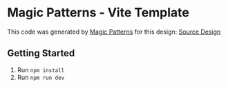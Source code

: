 # Magic Patterns - Vite Template

This code was generated by [Magic Patterns](https://magicpatterns.com) for this design: [Source Design](https://www.magicpatterns.com/c/ge5xgw35rgyad61qf1aowl)

## Getting Started

1. Run `npm install`
2. Run `npm run dev`
